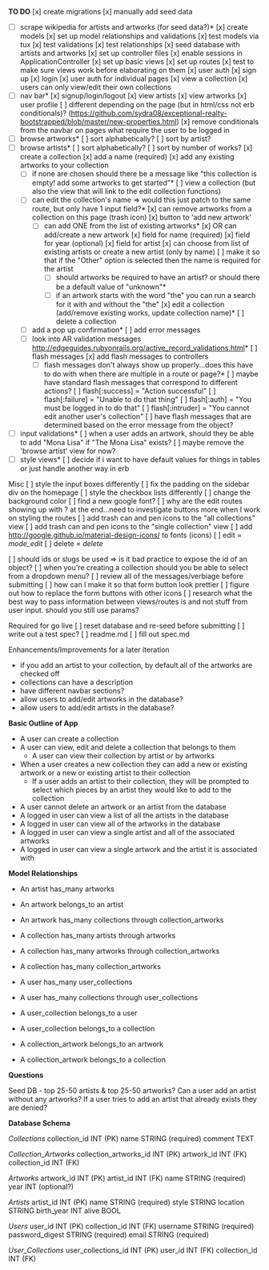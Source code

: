 **TO DO**
[x] create migrations
[x] manually add seed data
*[ ] scrape wikipedia for artists and artworks (for seed data?)*
[x] create models
[x] set up model relationships and validations
[x] test models via tux
  [x] test validations
  [x] test relationships
[x] seed database with artists and artworks
[x] set up controller files
[x] enable sessions in ApplicationController
[x] set up basic views
[x] set up routes
[x] test to make sure views work before elaborating on them
[x] user auth
  [x] sign up
  [x] login
  [x] user auth for individual pages
    [x] view a collection
    [x] users can only view/edit their own collections
*[ ] nav bar*
  [x] signup/login/logout
  [x] view artists
  [x] view artworks
  [x] user profile
  [ ] different depending on the page (but in html/css not erb conditionals)?
    (https://github.com/sydra08/exceptional-realty-bootstrapped/blob/master/new-properties.html)
  [x] remove conditionals from the navbar on pages what require the user to be logged in
*[ ] browse artworks*
    [ ] sort alphabetically?
    [ ] sort by artist?
*[ ] browse artists*
    [ ] sort alphabetically?
    [ ] sort by number of works?
[x] create a collection
  [x] add a name (required)
  [x] add any existing artworks to your collection
    *[ ] if none are chosen should there be a message like "this collection is empty! add some artworks to get started"*
[ ] view a collection (but also the view that will link to the edit collection functions)
  *[ ] can edit the collection's name => would this just patch to the same route, but only have 1 input field?*
  [x] can remove artworks from a collection on this page (trash icon)
  [x] button to 'add new artwork'
    *[ ] can add ONE from the list of existing artworks*
    [x] OR can add/create a new artwork
      [x] field for name (required)
      [x] field for year (optional)
      [x] field for artist
        [x] can choose from list of existing artists or create a new artist (only by name)
          [ ] make it so that if the "Other" option is selected then the name is required for the artist
        *[ ] should artworks be required to have an artist? or should there be a default value of "unknown"*
      *[ ] if an artwork starts with the word "the" you can run a search for it with and without the "the"
[x] edit a collection (add/remove existing works, update collection name)*
[ ] delete a collection
  *[ ] add a pop up confirmation*
[ ] add error messages
  *[ ] look into AR validation messages http://edgeguides.rubyonrails.org/active_record_validations.html*
  [ ] flash messages
    [x] add flash messages to controllers
    *[ ] flash messages don't always show up properly...does this have to do with when there are multiple in a route or page?*
    [ ] maybe have standard flash messages that correspond to different actions?
      [ ] flash[:success] = "Action successful"
      [ ] flash[:failure] = "Unable to do that thing"
      [ ] flash[:auth] = "You must be logged in to do that"
      [ ] flash[:intruder] = "You cannot edit another user's collection"
    [ ] have flash messages that are determined based on the error message from the object?
*[ ] input validations*
  [ ] when a user adds an artwork, should they be able to add "Mona Lisa" if "The Mona Lisa" exists?
[ ] maybe remove the 'browse artist' view for now?
*[ ] style views*
[ ] decide if i want to have default values for things in tables or just handle another way in erb

Misc
[ ] style the input boxes differently
[ ] fix the padding on the sidebar div on the homepage
[ ] style the checkbox lists differently
[ ] change the background color
[ ] find a new google font?
[ ] why are the edit routes showing up with ? at the end...need to investigate buttons more when I work on styling the routes
[ ] add trash can and pen icons to the "all collections" view
[ ] add trash can and pen icons to the "single collection" view
[ ] add http://google.github.io/material-design-icons/ to fonts (icons)
  [ ] edit = <i class="material-icons">mode_edit</i>
  [ ] delete = <i class="material-icons">delete</i>
<!-- [ ] should a user only be able to edit an artist's details but not their artworks?
[ ] should you be able edit an artwork's artist? -->
[ ] should ids or slugs be used => is it bad practice to expose the id of an object?
[ ] when you're creating a collection should you be able to select from a dropdown menu?
[ ] review all of the messages/verbiage before submitting
[ ] how can I make it so that form button look prettier
[ ] figure out how to replace the form buttons with other icons
[ ] research what the best way to pass information between views/routes is and not stuff from user input. should you still use params?

Required for go live
[ ] reset database and re-seed before submitting
[ ] write out a test spec?
[ ] readme.md
[ ] fill out spec.md

Enhancements/Improvements for a later iteration
+ if you add an artist to your collection, by default all of the artworks are checked off
+ collections can have a description
+ have different navbar sections?
+ allow users to add/edit artworks in the database?
+ allow users to add/edit artists in the database?

**Basic Outline of App**

+ A user can create a collection
+ A user can view, edit and delete a collection that belongs to them
  + A user can view their collection by artist or by artworks
+ When a user creates a new collection they can add a new or existing artwork or a new or existing artist to their collection
  + If a user adds an artist to their collection, they will be prompted to select which pieces by an artist they would like to add to the collection
+ A user cannot delete an artwork or an artist from the database
+ A logged in user can view a list of all the artists in the database
+ A logged in user can view all of the artworks in the database
+ A logged in user can view a single artist and all of the associated artworks
+ A logged in user can view a single artwork and the artist it is associated with

**Model Relationships**

+ An artist has_many artworks

+ An artwork belongs_to an artist
+ An artwork has_many collections through collection_artworks

+ A collection has_many artists through artworks
+ A collection has_many artworks through collection_artworks
+ A collection has_many collection_artworks

+ A user has_many user_collections
+ A user has_many collections through user_collections

+ A user_collection belongs_to a user
+ A user_collection belongs_to a collection

+ A collection_artwork belongs_to an artwork
+ A collection_artwork belongs_to a collection

**Questions**

Seed DB - top 25-50 artists & top 25-50 artworks?
Can a user add an artist without any artworks?
If a user tries to add an artist that already exists they are denied?

**Database Schema**

*Collections*
collection_id INT (PK)
name STRING (required)
comment TEXT

*Collection_Artworks*
collection_artworks_id INT (PK)
artwork_id INT (FK)
collection_id INT (FK)

*Artworks*
artwork_id INT (PK)
artist_id INT (FK)
name STRING (required)
year INT (optional?)

*Artists*
artist_id INT (PK)
name STRING (required)
style STRING
location STRING
birth_year INT
alive BOOL

*Users*
user_id INT (PK)
collection_id INT (FK)
username STRING (required)
password_digest STRING (required)
email STRING (required)

*User_Collections*
user_collections_id INT (PK)
user_id INT (FK)
collection_id INT (FK)
